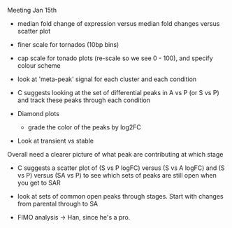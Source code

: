 Meeting Jan 15th

- median fold change of expression versus median fold changes versus scatter plot
- finer scale for tornados (10bp bins)
- cap scale for tonado plots (re-scale so we see 0 - 100), and specify colour scheme
- look at 'meta-peak' signal for each cluster and each condition

- C suggests looking at the set of differential peaks in A vs P (or S vs P) and track these peaks through each condition

- Diamond plots
	- grade the color of the peaks by log2FC

- Look at transient vs stable 


Overall need a clearer picture of what peak are contributing at which stage
- C suggests a scatter plot of (S vs P logFC) versus (S vs A logFC) and (S vs P) versus (SA vs P) to see which sets of peaks are still open 
when you get to SAR
- look at sets of common open peaks through stages.  Start with changes from parental through to SA

- FIMO analysis -> Han, since he's a pro.